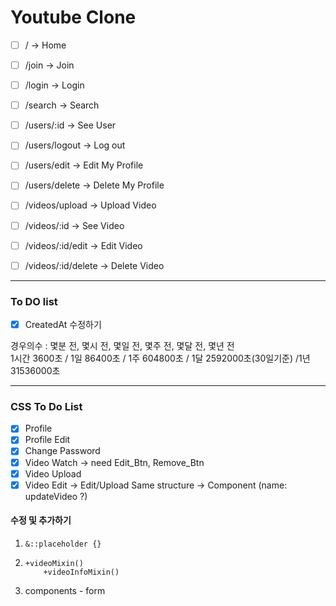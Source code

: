 # Youtube Clone

- [ ] / -> Home
- [ ] /join -> Join
- [ ] /login -> Login
- [ ] /search -> Search

- [ ] /users/:id -> See User
- [ ] /users/logout -> Log out
- [ ] /users/edit -> Edit My Profile
- [ ] /users/delete -> Delete My Profile

- [ ] /videos/upload -> Upload Video
- [ ] /videos/:id -> See Video
- [ ] /videos/:id/edit -> Edit Video
- [ ] /videos/:id/delete -> Delete Video

---

### To DO list

- [x] CreatedAt 수정하기

경우의수 : 몇분 전, 몇시 전, 몇일 전, 몇주 전, 몇달 전, 몇년 전  
1시간 3600초 / 1일 86400초 / 1주 604800초 / 1달 2592000초(30일기준) /1년 31536000초

---

### CSS To Do List

- [x] Profile
- [x] Profile Edit
- [x] Change Password
- [x] Video Watch -> need Edit_Btn, Remove_Btn
- [x] Video Upload
- [x] Video Edit -> Edit/Upload Same structure -> Component (name: updateVideo ?)

#### 수정 및 추가하기

1. ```
   &::placeholder {}
   ```

2. ```
   +videoMixin()
       +videoInfoMixin()
   ```

3. components - form

